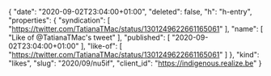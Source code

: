 {
  "date": "2020-09-02T23:04:00+01:00",
  "deleted": false,
  "h": "h-entry",
  "properties": {
    "syndication": [
      "https://twitter.com/TatianaTMac/status/1301249622661165061"
    ],
    "name": [
      "Like of @TatianaTMac's tweet"
    ],
    "published": [
      "2020-09-02T23:04:00+01:00"
    ],
    "like-of": [
      "https://twitter.com/TatianaTMac/status/1301249622661165061"
    ]
  },
  "kind": "likes",
  "slug": "2020/09/nu5if",
  "client_id": "https://indigenous.realize.be"
}

